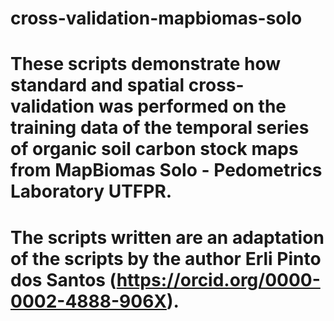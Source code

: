 # cross-validation-mapbiomas-solo
# These scripts demonstrate how standard and spatial cross-validation was performed on the training data of the temporal series of organic soil carbon stock maps from MapBiomas Solo - Pedometrics Laboratory UTFPR. 
# The scripts written are an adaptation of the scripts by the author Erli Pinto dos Santos (https://orcid.org/0000-0002-4888-906X).
